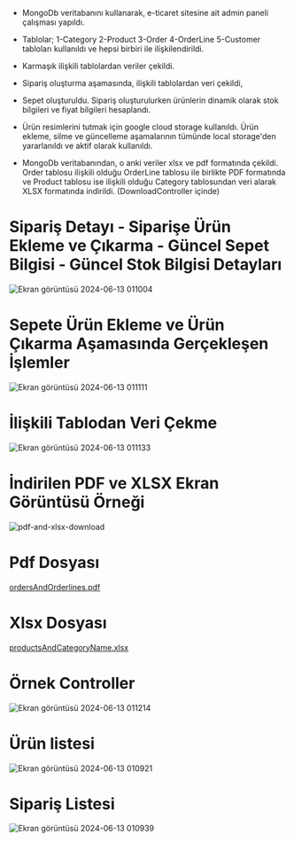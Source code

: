 - MongoDb veritabanını kullanarak, e-ticaret sitesine ait admin paneli çalışması yapıldı.
  
- Tablolar;
1-Category
2-Product
3-Order
4-OrderLine
5-Customer
tabloları kullanıldı ve hepsi birbiri ile ilişkilendirildi.

- Karmaşık ilişkili tablolardan veriler çekildi.

- Sipariş oluşturma aşamasında, ilişkili tablolardan veri çekildi,

- Sepet oluşturuldu. Sipariş oluşturulurken ürünlerin dinamik olarak stok bilgileri ve fiyat bilgileri hesaplandı. 

- Ürün resimlerini tutmak için google cloud storage kullanıldı. Ürün ekleme, silme ve güncelleme aşamalarının tümünde local storage'den yararlanıldı ve aktif olarak kullanıldı.

- MongoDb veritabanından, o anki veriler xlsx ve pdf formatında çekildi. Order tablosu ilişkili olduğu OrderLine tablosu ile birlikte PDF formatında ve Product tablosu ise ilişkili olduğu Category tablosundan veri alarak XLSX formatında indirildi. (DownloadController içinde)

# Sipariş Detayı - Siparişe Ürün Ekleme ve Çıkarma - Güncel Sepet Bilgisi - Güncel Stok Bilgisi Detayları
![Ekran görüntüsü 2024-06-13 011004](https://github.com/oguzturan92/MongoDb-ve-LocalStorage/assets/157590022/c895faa0-54c9-4c93-92a6-dc17929a183b)

# Sepete Ürün Ekleme ve Ürün Çıkarma Aşamasında Gerçekleşen İşlemler
![Ekran görüntüsü 2024-06-13 011111](https://github.com/oguzturan92/MongoDb-ve-LocalStorage/assets/157590022/ac0b5554-0d88-4811-96be-5ebd1408dd12)

# İlişkili Tablodan Veri Çekme
![Ekran görüntüsü 2024-06-13 011133](https://github.com/oguzturan92/MongoDb-ve-LocalStorage/assets/157590022/8fa5325f-9ae6-462d-a480-6edc29c384e1)

# İndirilen PDF ve XLSX Ekran Görüntüsü Örneği
![pdf-and-xlsx-download](https://github.com/oguzturan92/MongoDb-ve-LocalStorage/assets/157590022/cba174ff-2cce-406d-ad36-ae118b5775ec)

# Pdf Dosyası
[ordersAndOrderlines.pdf](https://github.com/user-attachments/files/15815287/ordersAndOrderlines.pdf)

# Xlsx Dosyası
[productsAndCategoryName.xlsx](https://github.com/user-attachments/files/15815288/productsAndCategoryName.xlsx)

# Örnek Controller
![Ekran görüntüsü 2024-06-13 011214](https://github.com/oguzturan92/MongoDb-ve-LocalStorage/assets/157590022/5ef5bbb6-05df-48e1-b220-6b99610e340c)

# Ürün listesi
![Ekran görüntüsü 2024-06-13 010921](https://github.com/oguzturan92/MongoDb-ve-LocalStorage/assets/157590022/5ec79b1f-f3dc-433e-8b0b-42a8b40915c3)

# Sipariş Listesi
![Ekran görüntüsü 2024-06-13 010939](https://github.com/oguzturan92/MongoDb-ve-LocalStorage/assets/157590022/40ad7e6a-6521-4675-a8b7-c018cc588cae)
